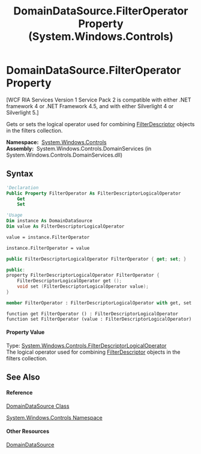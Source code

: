 ﻿---
title: DomainDataSource.FilterOperator Property  (System.Windows.Controls)
TOCTitle: FilterOperator Property
ms:assetid: P:System.Windows.Controls.DomainDataSource.FilterOperator
ms:mtpsurl: https://msdn.microsoft.com/en-us/library/system.windows.controls.domaindatasource.filteroperator(v=VS.91)
ms:contentKeyID: 28755232
ms.date: 01/27/2012
mtps_version: v=VS.91
f1_keywords:
- System.Windows.Controls.DomainDataSource.FilterOperator
- System.Windows.Controls.DomainDataSource.get_FilterOperator
- System.Windows.Controls.DomainDataSource.set_FilterOperator
dev_langs:
- CSharp
- JScript
- VB
- FSharp
- c++
api_location:
- System.Windows.Controls.DomainServices.dll
api_name:
- System.Windows.Controls.DomainDataSource.FilterOperator
- System.Windows.Controls.DomainDataSource.get_FilterOperator
- System.Windows.Controls.DomainDataSource.set_FilterOperator
api_type:
- Managed
topic_type:
- apiref
- kbSyntax
product_family_name: VS
ROBOTS: INDEX,FOLLOW
---

# DomainDataSource.FilterOperator Property

\[WCF RIA Services Version 1 Service Pack 2 is compatible with either .NET framework 4 or .NET Framework 4.5, and with either Silverlight 4 or Silverlight 5.\]

Gets or sets the logical operator used for combining [FilterDescriptor](ff422357\(v=vs.91\).md) objects in the filters collection.

**Namespace:**  [System.Windows.Controls](ms590941\(v=vs.91\).md)  
**Assembly:**  System.Windows.Controls.DomainServices (in System.Windows.Controls.DomainServices.dll)

## Syntax

``` vb
'Declaration
Public Property FilterOperator As FilterDescriptorLogicalOperator
    Get
    Set
```

``` vb
'Usage
Dim instance As DomainDataSource
Dim value As FilterDescriptorLogicalOperator

value = instance.FilterOperator

instance.FilterOperator = value
```

``` csharp
public FilterDescriptorLogicalOperator FilterOperator { get; set; }
```

``` c++
public:
property FilterDescriptorLogicalOperator FilterOperator {
    FilterDescriptorLogicalOperator get ();
    void set (FilterDescriptorLogicalOperator value);
}
```

``` fsharp
member FilterOperator : FilterDescriptorLogicalOperator with get, set
```

``` jscript
function get FilterOperator () : FilterDescriptorLogicalOperator
function set FilterOperator (value : FilterDescriptorLogicalOperator)
```

#### Property Value

Type: [System.Windows.Controls.FilterDescriptorLogicalOperator](ff422951\(v=vs.91\).md)  
The logical operator used for combining [FilterDescriptor](ff422357\(v=vs.91\).md) objects in the filters collection.  

## See Also

#### Reference

[DomainDataSource Class](ee732901\(v=vs.91\).md)

[System.Windows.Controls Namespace](ms590941\(v=vs.91\).md)

#### Other Resources

[DomainDataSource](ee707363\(v=vs.91\).md)

